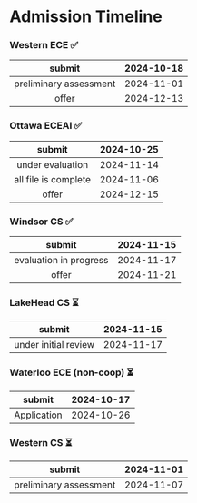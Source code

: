 # Admission Timeline

### Western  ECE  ✅

|         submit         | 2024-10-18 |
| :--------------------: | :--------: |
| preliminary assessment | 2024-11-01 |
|         offer          | 2024-12-13 |

### Ottawa ECEAI  ✅

|        submit        | 2024-10-25 |
| :------------------: | :--------: |
|   under evaluation   | 2024-11-14 |
| all file is complete | 2024-11-06 |
|        offer         | 2024-12-15 |

### Windsor CS  ✅

|         submit         | 2024-11-15 |
| :--------------------: | :--------: |
| evaluation in progress | 2024-11-17 |
|         offer          | 2024-11-21 |
### LakeHead CS  ⏳

|        submit        | 2024-11-15 |
| :------------------: | :--------: |
| under initial review | 2024-11-17 |

### Waterloo ECE (non-coop)  ⏳

|   submit    | 2024-10-17 |
| :---------: | :--------: |
| Application | 2024-10-26 |

### Western CS  ⏳

|         submit         | 2024-11-01 |
| :--------------------: | :--------: |
| preliminary assessment | 2024-11-07 |
